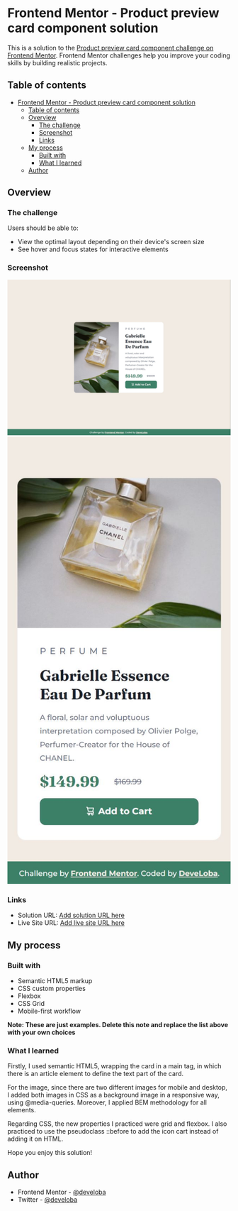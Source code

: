 # Frontend Mentor - Product preview card component solution

This is a solution to the [Product preview card component challenge on Frontend Mentor](https://www.frontendmentor.io/challenges/product-preview-card-component-GO7UmttRfa). Frontend Mentor challenges help you improve your coding skills by building realistic projects. 

## Table of contents

- [Frontend Mentor - Product preview card component solution](#frontend-mentor---product-preview-card-component-solution)
  - [Table of contents](#table-of-contents)
  - [Overview](#overview)
    - [The challenge](#the-challenge)
    - [Screenshot](#screenshot)
    - [Links](#links)
  - [My process](#my-process)
    - [Built with](#built-with)
    - [What I learned](#what-i-learned)
  - [Author](#author)


## Overview

### The challenge

Users should be able to:

- View the optimal layout depending on their device's screen size
- See hover and focus states for interactive elements

### Screenshot

![](./images/desktop-view.JPG)
![](./images/mobile-view.JPG)

### Links

- Solution URL: [Add solution URL here](https://github.com/develoba/frontendmentor_challenges/tree/main/product-preview-card-component)
- Live Site URL: [Add live site URL here](https://imaginative-pixie-ca45d4.netlify.app/)

## My process

### Built with

- Semantic HTML5 markup
- CSS custom properties
- Flexbox
- CSS Grid
- Mobile-first workflow

**Note: These are just examples. Delete this note and replace the list above with your own choices**

### What I learned

Firstly, I used semantic HTML5, wrapping the card in a main tag, in which there is an article element to define the text part of the card. 

For the image, since there are two different images for mobile and desktop, I added both images in CSS as a background image in a responsive way, using @media-queries. Moreover, I applied BEM methodology for all elements. 

Regarding CSS, the new properties I practiced were grid and flexbox. I also practiced to use the pseudoclass ::before to add the icon cart instead of adding it on HTML.

Hope you enjoy this solution! 

## Author

- Frontend Mentor - [@develoba](https://www.frontendmentor.io/profile/develoba)
- Twitter - [@develoba](https://www.twitter.com/develoba)


